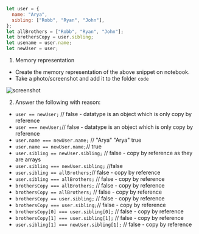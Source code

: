 ```js
let user = {
  name: "Arya",
  sibling: ["Robb", "Ryan", "John"],
};
let allBrothers = ["Robb", "Ryan", "John"];
let brothersCopy = user.sibling;
let usename = user.name;
let newUser = user;
```

1. Memory representation

- Create the memory representation of the above snippet on notebook.
- Take a photo/screenshot and add it to the folder `code`

<!-- To add this image here use ![name](./hello.jpg) -->

![screenshot](../hello.jpg)

2. Answer the following with reason:

- `user == newUser;` // false - datatype is an object which is only copy by reference
- `user === newUser;`// false - datatype is an object which is only copy by reference
- `user.name === newUser.name;` // "Arya" "Arya" true
- `user.name == newUser.name;`// true
- `user.sibling == newUser.sibling;` // false - copy by reference as they are arrays
- `user.sibling === newUser.sibling;` //false
- `user.sibling == allBrothers;`// false - copy by reference
- `user.sibling === allBrothers;` // false - copy by reference
- `brothersCopy === allBrothers;` // false - copy by reference
- `brothersCopy == allBrothers;` // false - copy by reference
- `brothersCopy == user.sibling;` // false - copy by reference
- `brothersCopy === user.sibling;`// false - copy by reference
- `brothersCopy[0] === user.sibling[0];` // false - copy by reference
- `brothersCopy[1] === user.sibling[1];` // false - copy by reference
- `user.sibling[1] === newUser.sibling[1];` // false - copy by reference

